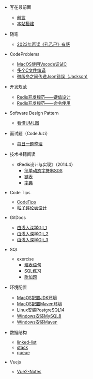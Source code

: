 <!-- _sidebar.md -->
* 写在最前面
  * [前言](README.md)
  * [本站搭建](/create_blog/%E5%9F%BA%E4%BA%8Edocsify%E7%9A%84%E7%AE%80%E6%B4%81%E5%8D%9A%E5%AE%A2%E6%90%AD%E5%BB%BA.md)

* 随笔
  * [2023年再读《孔乙己》有感](/docs/eassys/2023%E5%B9%B4%E5%86%8D%E8%AF%BB%E3%80%8A%E5%AD%94%E4%B9%99%E5%B7%B1%E3%80%8B%E6%9C%89%E6%84%9F.md)

* CodeProblems
  * [MacOS使用Vscode调试C](/docs/codeproblems/MacOS_Vscode_Debugger_C.md)
  * [多个C文件编译](/docs/codeproblems/C_Compile_Mul_Files.md)
  * [微服务之间传递Json错误（Jackson)](/docs/codeproblems/%E5%BE%AE%E6%9C%8D%E5%8A%A1%E6%9C%8D%E5%8A%A1%E9%97%B4%E4%BC%A0%E8%BE%93Json%E9%94%99%E8%AF%AF(Jackson).md)

* 开发规范
  * [Redis开发规范——键值设计](/docs/codeguides/Redis%E5%BC%80%E5%8F%91%E8%A7%84%E8%8C%83%E2%80%94%E2%80%94%E9%94%AE%E5%80%BC%E8%AE%BE%E8%AE%A1.md)
  * [Redis开发规范——命令使用](/docs/codeguides/Redis%E5%BC%80%E5%8F%91%E8%A7%84%E8%8C%83%E2%80%94%E2%80%94%E5%91%BD%E4%BB%A4%E4%BD%BF%E7%94%A8.md)

* Software Design Pattern
  * [看懂UML图](/docs/design_pattern/%E7%9C%8B%E6%87%82UML%E5%9B%BE.md)

* 面试题（CodeJuzi）
  * [每日一题整理](/docs/jobhunter/my_interview_qa.md)

* 技术书籍阅读
  * 《Redis设计与实现》（2014.4）
    * [简单动态字符串SDS](/books/%E3%80%8ARedis%E7%9A%84%E8%AE%BE%E8%AE%A1%E4%B8%8E%E5%AE%9E%E7%8E%B0%E3%80%8B/%E7%AE%80%E5%8D%95%E5%8A%A8%E6%80%81%E5%AD%97%E7%AC%A6%E4%B8%B2.md)
    * [链表](/books/%E3%80%8ARedis%E7%9A%84%E8%AE%BE%E8%AE%A1%E4%B8%8E%E5%AE%9E%E7%8E%B0%E3%80%8B/%E9%93%BE%E8%A1%A8.md)
    * [字典](/books/%E3%80%8ARedis%E7%9A%84%E8%AE%BE%E8%AE%A1%E4%B8%8E%E5%AE%9E%E7%8E%B0%E3%80%8B/%E5%AD%97%E5%85%B8.md)

* Code Tips
  * [CodeTips](/docs/codetips/CodeTips.md)
  * [帖子评论表设计](/docs/codetips/%E5%B8%96%E5%AD%90%E8%AF%84%E8%AE%BA%E8%A1%A8%E8%AE%BE%E8%AE%A1.md)

* GitDocs
  * [由浅入深学Git_1](/docs/gitdocs/%E7%94%B1%E6%B5%85%E5%85%A5%E6%B7%B1%E5%AD%A6Git_1.md)
  * [由浅入深学Git_2](/docs/gitdocs/%E7%94%B1%E6%B5%85%E5%85%A5%E6%B7%B1%E5%AD%A6Git_2.md)
  * [由浅入深学Git_3](/docs/gitdocs/%E7%94%B1%E6%B5%85%E5%85%A5%E6%B7%B1%E5%AD%A6Git_3.md)

* SQL
  * exercise
    * [建表语句](/codes/sql/exercise/tables.md)
    * [SQL练习](/codes/sql/exercise/sql_exercise.md)
    * [附加题](/codes/sql/exercise/sql_extra_exer.md)

* 环境配置
  * [MacOS配置JDK环境](/docs/envconfig/MacOS%E9%85%8D%E7%BD%AEJDK%E7%8E%AF%E5%A2%83.md)
  * [MacOS配置Maven环境](/docs/envconfig/MacOS%E9%85%8D%E7%BD%AEMaven%E7%8E%AF%E5%A2%83.md)
  * [Linux安装PostgreSQL14](/docs/envconfig/Linux%E5%AE%89%E8%A3%85PostgreSQL.md)
  * [Windows安装MySQL8](/docs/envconfig/Windows%E5%AE%89%E8%A3%85MySQL8.md)
  * [Windows安装Maven](/docs/envconfig/Windows%E5%AE%89%E8%A3%85Maven.md)

* 数据结构
  * [linked-list](/codes/datastructure/%E5%8D%95%E9%93%BE%E8%A1%A8%E7%9A%84%E5%88%9B%E5%BB%BA.md)
  * [stack](/codes/datastructure/%E6%A0%88%26%26%E8%BF%B7%E5%AE%AB%E9%97%AE%E9%A2%98.md)
  * [queue](/codes/datastructure/%E9%98%9F%E5%88%97%26%26%E5%BE%AA%E7%8E%AF%E9%98%9F%E5%88%97.md)

* Vuejs
  * [Vue2-Notes](/docs/frontend/vue/Vue2-Notes.md)